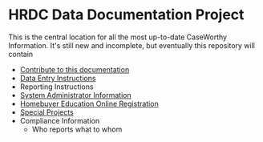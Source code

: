 # HRDC Data Documentation Project

This is the central location for all the most up-to-date CaseWorthy Information. It's still new and incomplete, but eventually this repository will contain

- [Contribute to this documentation](Instructions/Contribute.md)
- [Data Entry Instructions](Instructions/universalintake.md)
- Reporting Instructions
- [System Administrator Information](Instructions/cwadmin.md)
- [Homebuyer Education Online Registration](Instructions/onlineHBEregistration.md)
- [Special Projects](Projects/Projects.md)
- Compliance Information
  - Who reports what to whom